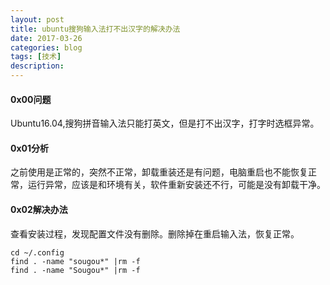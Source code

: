 ```yaml
---
layout: post
title: ubuntu搜狗输入法打不出汉字的解决办法
date: 2017-03-26
categories: blog
tags: [技术]
description: 
---
```


#### 0x00问题
Ubuntu16.04,搜狗拼音输入法只能打英文，但是打不出汉字，打字时选框异常。    

#### 0x01分析
之前使用是正常的，突然不正常，卸载重装还是有问题，电脑重启也不能恢复正常，运行异常，应该是和环境有关，软件重新安装还不行，可能是没有卸载干净。

#### 0x02解决办法
查看安装过程，发现配置文件没有删除。删除掉在重启输入法，恢复正常。

```
cd ~/.config 
find . -name "sougou*" |rm -f
find . -name "Sougou*" |rm -f
```
